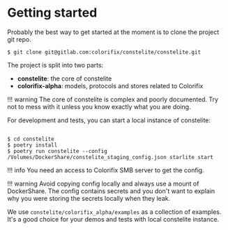 # Getting started

Probably the best way to get started at the moment is to clone the project git repo.

```console
$ git clone git@gitlab.com:colorifix/constelite/constelite.git
```

The project is split into two parts:

* **constelite**: the core of constelite
* **colorifix-alpha**: models, protocols and stores related to Colorifix

!!! warning
    The core of constelite is complex and poorly documented. Try not to mess with it unless you know exactly what you are doing.

For development and tests, you can start a local instance of constelite:

```console

$ cd constelite
$ poetry install
$ poetry run constelite --config /Volumes/DockerShare/constelite_staging_config.json starlite start
```

!!! info
    You need an access to Colorifix SMB server to get the config.

!!! warning
    Avoid copying config locally and always use a mount of DockerShare. The config contains secrets and you don't want to explain why you were storing the secrets locally when they leak.

We use `constelite/colorifix_alpha/examples` as a collection of examples. It's a good choice for your demos and tests with local constelite instance.